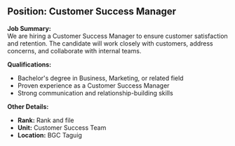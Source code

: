 ## **Position: Customer Success Manager**

**Job Summary:**  
We are hiring a Customer Success Manager to ensure customer satisfaction and retention. The candidate will work closely with customers, address concerns, and collaborate with internal teams.

**Qualifications:**  
- Bachelor's degree in Business, Marketing, or related field
- Proven experience as a Customer Success Manager
- Strong communication and relationship-building skills

**Other Details:**
- **Rank:** Rank and file
- **Unit:** Customer Success Team
- **Location:** BGC Taguig